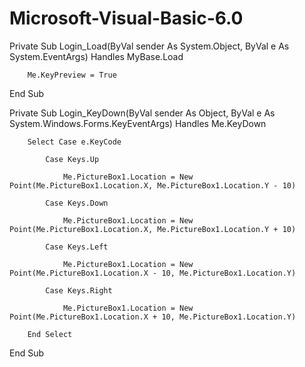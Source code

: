 # Microsoft-Visual-Basic-6.0
Private Sub Login_Load(ByVal sender As System.Object, ByVal e As System.EventArgs) Handles MyBase.Load

        Me.KeyPreview = True

End Sub

 

Private Sub Login_KeyDown(ByVal sender As Object, ByVal e As System.Windows.Forms.KeyEventArgs) Handles Me.KeyDown

        Select Case e.KeyCode

            Case Keys.Up

                Me.PictureBox1.Location = New Point(Me.PictureBox1.Location.X, Me.PictureBox1.Location.Y - 10)

            Case Keys.Down

                Me.PictureBox1.Location = New Point(Me.PictureBox1.Location.X, Me.PictureBox1.Location.Y + 10)

            Case Keys.Left

                Me.PictureBox1.Location = New Point(Me.PictureBox1.Location.X - 10, Me.PictureBox1.Location.Y)

            Case Keys.Right

                Me.PictureBox1.Location = New Point(Me.PictureBox1.Location.X + 10, Me.PictureBox1.Location.Y)

        End Select

End Sub

